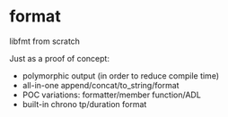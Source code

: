 # format

libfmt from scratch

Just as a proof of concept:
- polymorphic output (in order to reduce compile time)
- all-in-one append/concat/to_string/format
- POC variations: formatter/member function/ADL
- built-in chrono tp/duration format